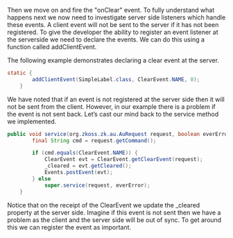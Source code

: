 Then we move on and fire the <mp>"onClear"</mp> event. To fully
understand what happens next we now need to investigate server side
listeners which handle these events. A client event will not be sent to
the server if it has not been registered. To give the developer the
ability to register an event listener at the serverside we need to
declare the events. We can do this using a function called
addClientEvent.

The following example demonstrates declaring a clear event at the
server.

``` java
static {
        addClientEvent(SimpleLabel.class, ClearEvent.NAME, 0);
    }
```

We have noted that if an event is not registered at the server side then
it will not be sent from the client. However, in our example there is a
problem if the event is not sent back. Let’s cast our mind back to the
service method we implemented.

``` java
public void service(org.zkoss.zk.au.AuRequest request, boolean everError) {
        final String cmd = request.getCommand();

        if (cmd.equals(ClearEvent.NAME)) {
            ClearEvent evt = ClearEvent.getClearEvent(request);
            _cleared = evt.getCleared();
            Events.postEvent(evt);
        } else
            super.service(request, everError);
    }
```

Notice that on the receipt of the <mp>ClearEvent</mp> we update the
<mp>\_cleared</mp> property at the server side. Imagine if this event is
not sent then we have a problem as the client and the server side will
be out of sync. To get around this we can register the event as
important.

